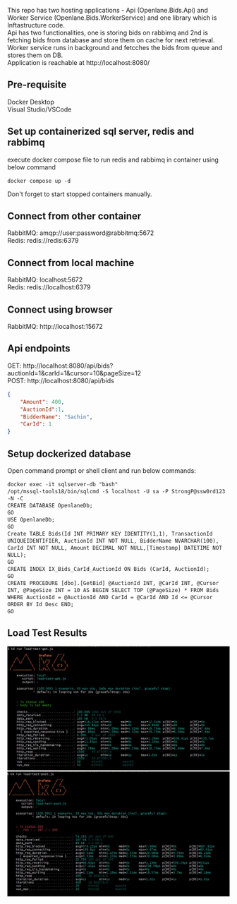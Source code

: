 This repo has two hosting applications - Api (Openlane.Bids.Api) and Worker Service (Openlane.Bids.WorkerService) and one library which is Inftastructure code.  
Api has two functionalities, one is storing bids on rabbimq and 2nd is fetching bids from database and store them on cache for next retrieval.  
Worker service runs in background and fetcches the bids from queue and stores them on DB.  
Application is reachable at http://localhost:8080/

## Pre-requisite 
Docker Desktop  
Visual Studio/VSCode

## Set up containerized sql server, redis and rabbimq
execute docker compose file to run redis and rabbimq in container using below command
```
docker compose up -d
```
Don't forget to start stopped containers manually.

## Connect from other container
RabbitMQ: amqp://user:password@rabbitmq:5672  
Redis: redis://redis:6379

## Connect from local machine
RabbitMQ: localhost:5672  
Redis: redis://localhost:6379

##  Connect using browser
RabbitMQ: http://localhost:15672

## Api endpoints
GET: http://localhost:8080/api/bids?auctionId=1&carId=1&cursor=10&pageSize=12  
POST: http://localhost:8080/api/bids
```json
{
    "Amount": 400,
    "AuctionId":1,
    "BidderName": "Sachin",
    "CarId": 1
}
```

## Setup dockerized database
Open command prompt or shell client and run below commands:
```
docker exec -it sqlserver-db "bash"
/opt/mssql-tools18/bin/sqlcmd -S localhost -U sa -P StrongP@ssw0rd123 -N -C
CREATE DATABASE OpenlaneDb;
GO
USE OpenlaneDb;
GO
Create TABLE Bids(Id INT PRIMARY KEY IDENTITY(1,1), TransactionId UNIQUEIDENTIFIER, AuctionId INT NOT NULL, BidderName NVARCHAR(100), CarId INT NOT NULL, Amount DECIMAL NOT NULL,[Timestamp] DATETIME NOT NULL);
GO
CREATE INDEX IX_Bids_CarId_AuctionId ON Bids (CarId, AuctionId);
GO
CREATE PROCEDURE [dbo].[GetBid] @AuctionId INT, @CarId INT, @Cursor INT, @PageSize INT = 10 AS BEGIN SELECT TOP (@PageSize) * FROM Bids WHERE AuctionId = @AuctionId AND CarId = @CarId AND Id <= @Cursor ORDER BY Id Desc END;
GO
```
## Load Test Results
![Bids API Screenshot](tests/load/results/load-test-get.jpg)
![Bids API Screenshot](tests/load/results/load-test-post.jpg)